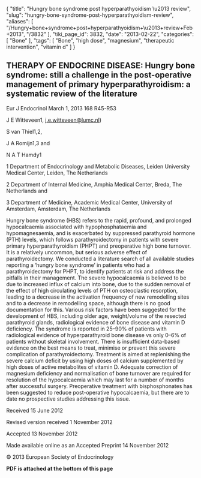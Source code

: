 {
    "title": "Hungry bone syndrome post hyperparathyoidism \u2013 review",
    "slug": "hungry-bone-syndrome-post-hyperparathyoidism-review",
    "aliases": [
        "/Hungry+bone+syndrome+post+hyperparathyoidism+\u2013+review+Feb+2013",
        "/3832"
    ],
    "tiki_page_id": 3832,
    "date": "2013-02-22",
    "categories": [
        "Bone"
    ],
    "tags": [
        "Bone",
        "high dose",
        "magnesium",
        "therapeutic intervention",
        "vitamin d"
    ]
}


## THERAPY OF ENDOCRINE DISEASE: Hungry bone syndrome: still a challenge in the post-operative management of primary hyperparathyroidism: a systematic review of the literature

Eur J Endocrinol March 1, 2013 168 R45-R53

J E Witteveen1, j.e.witteveen@lumc.nl)

S van Thiel1,2,

J A Romijn1,3 and

N A T Hamdy1

1 Department of Endocrinology and Metabolic Diseases, Leiden University Medical Center, Leiden, The Netherlands

2 Department of Internal Medicine, Amphia Medical Center, Breda, The Netherlands and

3 Department of Medicine, Academic Medical Center, University of Amsterdam, Amsterdam, The Netherlands

Hungry bone syndrome (HBS) refers to the rapid, profound, and prolonged hypocalcaemia associated with hypophosphataemia and hypomagnesaemia, and is exacerbated by suppressed parathyroid hormone (PTH) levels, which follows parathyroidectomy in patients with severe primary hyperparathyroidism (PHPT) and preoperative high bone turnover. It is a relatively uncommon, but serious adverse effect of parathyroidectomy. We conducted a literature search of all available studies reporting a ‘hungry bone syndrome’ in patients who had a parathyroidectomy for PHPT, to identify patients at risk and address the pitfalls in their management. The severe hypocalcaemia is believed to be due to increased influx of calcium into bone, due to the sudden removal of the effect of high circulating levels of PTH on osteoclastic resorption, leading to a decrease in the activation frequency of new remodelling sites and to a decrease in remodelling space, although there is no good documentation for this. Various risk factors have been suggested for the development of HBS, including older age, weight/volume of the resected parathyroid glands, radiological evidence of bone disease and vitamin D deficiency. The syndrome is reported in 25–90% of patients with radiological evidence of hyperparathyroid bone disease vs only 0–6% of patients without skeletal involvement. There is insufficient data-based evidence on the best means to treat, minimise or prevent this severe complication of parathyroidectomy. Treatment is aimed at replenishing the severe calcium deficit by using high doses of calcium supplemented by high doses of active metabolites of vitamin D. Adequate correction of magnesium deficiency and normalisation of bone turnover are required for resolution of the hypocalcaemia which may last for a number of months after successful surgery. Preoperative treatment with bisphosphonates has been suggested to reduce post-operative hypocalcaemia, but there are to date no prospective studies addressing this issue.

Received 15 June 2012

Revised version received 1 November 2012

Accepted 13 November 2012

Made available online as an Accepted Preprint 14 November 2012

© 2013 European Society of Endocrinology

 **PDF is attached at the bottom of this page**